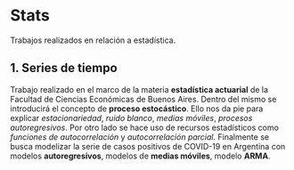 # Stats

Trabajos realizados en relación a estadística.

## 1. Series de tiempo

Trabajo realizado en el marco de la materia **estadística actuarial** de la Facultad de Ciencias Económicas de Buenos Aires. Dentro del mismo se introducirá el concepto de **proceso estocástico**. Ello nos da pie para explicar *estacionariedad*, *ruido blanco*, *medias móviles*, *procesos autoregresivos*. Por otro lado se hace uso de recursos estadísticos como *funciones de autocorrelación* y *autocorrelación parcial*. Finalmente se busca modelizar la serie de casos positivos de COVID-19 en Argentina con modelos **autoregresivos**, modelos de **medias móviles**, modelo **ARMA**.


